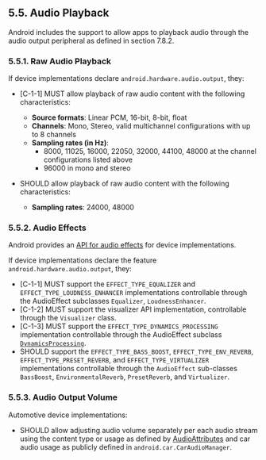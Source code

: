 ## 5.5\. Audio Playback

Android includes the support to allow apps to playback audio through the audio
output peripheral as defined in section 7.8.2.

### 5.5.1\. Raw Audio Playback

If device implementations declare `android.hardware.audio.output`, they:

*   [C-1-1] MUST allow playback of raw audio content with the following
characteristics:

     *   **Source formats**: Linear PCM, 16-bit, 8-bit, float
     *   **Channels**: Mono, Stereo, valid multichannel configurations
            with up to 8 channels
     *   **Sampling rates (in Hz)**:
          * 8000, 11025, 16000, 22050, 32000, 44100, 48000 at the channel
              configurations listed above
          * 96000 in mono and stereo

*   SHOULD allow playback of raw audio content with the following
characteristics:

     *   **Sampling rates**: 24000, 48000

### 5.5.2\. Audio Effects

Android provides an [API for audio effects](
http://developer.android.com/reference/android/media/audiofx/AudioEffect.html)
for device implementations.

If device implementations declare the feature `android.hardware.audio.output`,
they:

*   [C-1-1] MUST support the `EFFECT_TYPE_EQUALIZER` and
`EFFECT_TYPE_LOUDNESS_ENHANCER` implementations controllable through the
AudioEffect subclasses `Equalizer`, `LoudnessEnhancer`.
*   [C-1-2] MUST support the visualizer API implementation, controllable through
the `Visualizer` class.
*   [C-1-3] MUST support the `EFFECT_TYPE_DYNAMICS_PROCESSING` implementation
controllable through the AudioEffect subclass [`DynamicsProcessing`](https://developer.android.com/reference/android/media/audiofx/DynamicsProcessing).
*   SHOULD support the `EFFECT_TYPE_BASS_BOOST`, `EFFECT_TYPE_ENV_REVERB`,
`EFFECT_TYPE_PRESET_REVERB`, and `EFFECT_TYPE_VIRTUALIZER` implementations
controllable through the `AudioEffect` sub-classes `BassBoost`,
`EnvironmentalReverb`, `PresetReverb`, and `Virtualizer`.

### 5.5.3\. Audio Output Volume

Automotive device implementations:

*   SHOULD allow adjusting audio volume
separately per each audio stream using the content type or usage as defined
by [AudioAttributes]("http://developer.android.com/reference/android/media/AudioAttributes.html")
and car audio usage as publicly defined in `android.car.CarAudioManager`.
